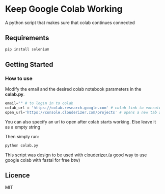 # Keep Google Colab Working

A python script that makes sure that colab continues connected

## Requirements

```bash
pip install selenium
```
## Getting Started
### How to use
Modify the email and the desired colab notebook parameters in the **colab.py**.
```python
email="" # to login in to colab
colab_url = 'https://colab.research.google.com' # colab link to execute
open_url='https://console.clouderizer.com/projects' # opens a new tab after colab starts executing 
```

You can also specify an url to open after colab starts working. Else leave it as a empty string

Then simply run:

```bash
python colab.py
```

This script was design to be used with [clouderizer](https://clouderizer.com/).(a good way to use google colab with fastai for free btw)

## Licence
MIT